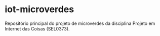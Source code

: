 # iot-microverdes
Repositório principal do projeto de microverdes da disciplina Projeto em Internet das Coisas (SEL0373).
